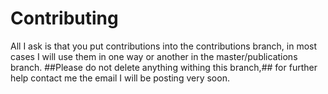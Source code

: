 # Contributing

All I ask is that you put contributions into the contributions branch, in most cases I will use them in one way or another in the master/publications branch.
##Please do not delete anything withing this branch,## for further help contact me the email I will be posting very soon.
